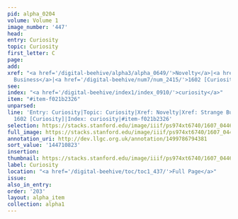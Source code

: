 ```yaml
---
pid: alpha_0204
volume: Volume 1
image_number: '447'
head:
entry: Curiosity
topic: Curiosity
first_letter: C
page:
add:
xref: "<a href='/digital-beehive/alpha3/alpha_0649/'>Novelty</a>|<a href='/digital-beehive/alpha4/alpha_0921/'>Strange
  Business</a>|<a href='/digital-beehive/num7/num_2415/'>1602 [Curiosity]</a>"
see:
index: "<a href='/digital-beehive/index1/index_0910/'>curiosity</a>"
item: "#item-f021b2326"
unparsed:
line: 'Entry: Curiosity|Topic: Curiosity|Xref: Novelty|Xref: Strange Business|Xref:
  1602 [Curiosity]|Index: curiosity|#item-f021b2326'
selection: https://stacks.stanford.edu/image/iiif/ps974xt6740/1607_0446/328,823,3127,425/full/0/default.jpg
full_image: https://stacks.stanford.edu/image/iiif/ps974xt6740/1607_0446/full/full/0/default.jpg
annotation_uri: http://dev.llgc.org.uk/annotation/1499786794381
sort_value: '144710823'
insertion:
thumbnail: https://stacks.stanford.edu/image/iiif/ps974xt6740/1607_0446/328,823,600,180/250,/0/default.jpg
label: Curiosity
location: "<a href='/digital-beehive/toc/toc1_437/'>Full Page</a>"
issue:
also_in_entry:
order: '203'
layout: alpha_item
collection: alpha1
---
```

